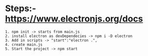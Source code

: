 # Steps:- https://www.electronjs.org/docs

    1. npm init -> starts from main.js
    2. install electron as devDependecies -> npm i -D electron
    3. Add in scripts -> "start":"electron .",
    4. create main.js
    5. Start the project -> npm start
